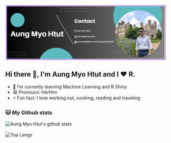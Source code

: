 ![Statistics and R Programming](https://github.com/aungmyohtut21/aungmyohtut21/blob/main/Banner.png)

## Hi there 👋, I'm Aung Myo Htut and I ❤️ R.

- 🌱 I’m currently learning Machine Learning and R Shiny
- 😄 Pronouns: He/Him 
- ⚡ Fun fact: I love working out, cooking, reading and traveling 


### 🐱 My Github stats

<div align="left">
      <img src="https://github-readme-stats.vercel.app/api?username=aungmyohtut21&show_icons=true&title_color=ffc857&icon_color=8ac926&text_color=daf7dc&bg_color=151515&hide=["stars"]" alt="Aung Myo Htut's github stats" width="350" />
      <br><br>
      <img src="https://github-readme-stats.vercel.app/api/top-langs/?username=aungmyohtut21&show_icons=true&title_color=ffc857&icon_color=8ac926&text_color=daf7dc&bg_color=151515&layout=compact&hide_progress=true" alt="Top Langs" width="250" />
</div>
